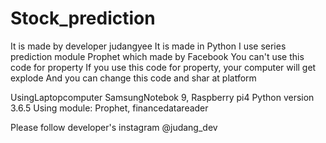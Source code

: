 # Stock_prediction
It is made by developer judangyee
It is made in Python
I use series prediction module Prophet which made by Facebook
You can't use this code for property
If you use this code for property, your computer will get explode
And you can change this code and shar at platform

UsingLaptopcomputer SamsungNotebok 9, Raspberry pi4
Python version 3.6.5
Using module: Prophet, financedatareader

Please follow developer's instagram @judang_dev
